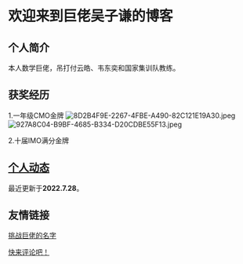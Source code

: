 # 欢迎来到巨佬吴子谦的博客
## 个人简介
本人数学巨佬，吊打付云皓、韦东奕和国家集训队教练。
## 获奖经历
1.一年级CMO金牌
![8D2B4F9E-2267-4FBE-A490-82C121E19A30.jpeg](https://s1.locimg.com/2022/07/28/c1882eb90ee1c.jpeg)
![927A8C04-B9BF-4685-B334-D20CDBE55F13.jpeg](https://s1.locimg.com/2022/07/28/ca1c6c81731f5.jpeg)

2.十届IMO满分金牌

## [个人动态](https://wuziqian.github.io/blog/%E5%8A%A8%E6%80%81)
最近更新于**2022.7.28**。

## 友情链接
[挑战巨佬的名字](https://wuziqian.github.io/namerena/)

[快来评论吧！](https://github.com/Wuziqian/blog/issues)
